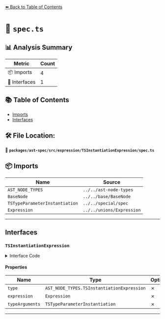 [⬅️ Back to Table of Contents](../../../../../index.md)

# 📄 `spec.ts`

## 📊 Analysis Summary

| Metric | Count |
|--------|-------|
| 📦 Imports | 4 |
| 📐 Interfaces | 1 |

## 📚 Table of Contents

- [Imports](#imports)
- [Interfaces](#interfaces)

## 🛠️ File Location:
📂 **`packages/ast-spec/src/expression/TSInstantiationExpression/spec.ts`**

## 📦 Imports

| Name | Source |
|------|--------|
| `AST_NODE_TYPES` | `../../ast-node-types` |
| `BaseNode` | `../../base/BaseNode` |
| `TSTypeParameterInstantiation` | `../../special/spec` |
| `Expression` | `../../unions/Expression` |


---

## Interfaces

### `TSInstantiationExpression`

<details><summary>Interface Code</summary>

```ts
export interface TSInstantiationExpression extends BaseNode {
  type: AST_NODE_TYPES.TSInstantiationExpression;
  expression: Expression;
  typeArguments: TSTypeParameterInstantiation;
}
```
</details>

#### Properties

| Name | Type | Optional | Description |
|------|------|----------|-------------|
| `type` | `AST_NODE_TYPES.TSInstantiationExpression` | ✗ |  |
| `expression` | `Expression` | ✗ |  |
| `typeArguments` | `TSTypeParameterInstantiation` | ✗ |  |


---